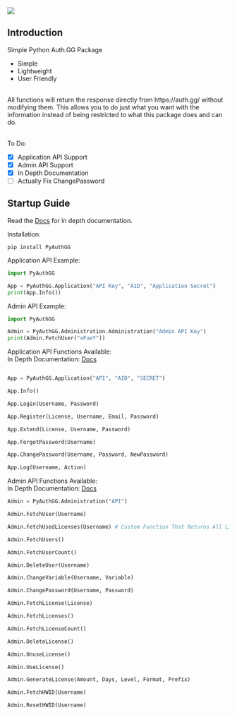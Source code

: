 <div style="position:center;"><img src="https://i.imgur.com/NEbShMF.png"/></div>

## Introduction

Simple Python Auth.GG Package

* Simple
* Lightweight
* User Friendly
<br>
All functions will return the response directly from https://auth.gg/ without modifying them.
This allows you to do just what you want with the information instead of being restricted to what this package does and can do.
<br><br>

To Do:
- [x] Application API Support
- [x] Admin API Support
- [x] In Depth Documentation
- [ ] Actually Fix ChangePassword

## Startup Guide
Read the [Docs](https://pyauthgg.xfuey.dev/) for in depth documentation.

Installation:
```
pip install PyAuthGG
```

Application API Example:
```python
import PyAuthGG

App = PyAuthGG.Application("API Key", "AID", "Application Secret")
print(App.Info())
```

Admin API Example:
```python
import PyAuthGG

Admin = PyAuthGG.Administration.Administration("Admin API Key")
print(Admin.FetchUser("xFueY"))
```


Application API Functions Available:<br>
In Depth Documentation: [Docs](https://pyauthgg.xfuey.dev/)
```python

App = PyAuthGG.Application("API", "AID", "SECRET")

App.Info()

App.Login(Username, Password)

App.Register(License, Username, Email, Password)

App.Extend(License, Username, Password)

App.ForgotPassword(Username)

App.ChangePassword(Username, Password, NewPassword)

App.Log(Username, Action)
```

Admin API Functions Available:<br>
In Depth Documentation: [Docs](https://pyauthgg.xfuey.dev/)
```python
Admin = PyAuthGG.Administration("API")

Admin.FetchUser(Username)

Admin.FetchUsedLicenses(Username) # Custom Function That Returns All Licenses Used By A User

Admin.FetchUsers()

Admin.FetchUserCount()

Admin.DeleteUser(Username)

Admin.ChangeVariable(Username, Variable)

Admin.ChangePassword(Username, Password)

Admin.FetchLicense(License)

Admin.FetchLicenses()

Admin.FetchLicenseCount()

Admin.DeleteLicense()

Admin.UnuseLicense()

Admin.UseLicense()

Admin.GenerateLicense(Amount, Days, Level, Format, Prefix)

Admin.FetchHWID(Username)

Admin.ResetHWID(Username)
```
